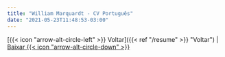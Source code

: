```yaml
---
title: "William Marquardt - CV Português"
date: "2021-05-23T11:48:53-03:00"
---
```


[{{< icon "arrow-alt-circle-left" >}} Voltar]({{< ref "/resume" >}} "Voltar") | [Baixar {{< icon "arrow-alt-circle-down" >}}](/downloads/resume-pt-br.pdf "Baixar currículo")